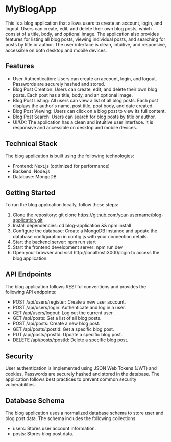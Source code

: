 # MyBlogApp

This is a blog application that allows users to create an account, login, and logout. Users can create, edit, and delete their own blog posts, which consist of a title, body, and optional image. The application also provides features for listing all blog posts, viewing individual posts, and searching for posts by title or author. The user interface is clean, intuitive, and responsive, accessible on both desktop and mobile devices.

## Features
- User Authentication: Users can create an account, login, and logout. Passwords are securely hashed and stored.
- Blog Post Creation: Users can create, edit, and delete their own blog posts. Each post has a title, body, and an optional image.
- Blog Post Listing: All users can view a list of all blog posts. Each post displays the author's name, post title, post body, and date created.
- Blog Post Viewing: Users can click on a blog post to view its full content.
- Blog Post Search: Users can search for blog posts by title or author.
- UI/UX: The application has a clean and intuitive user interface. It is responsive and accessible on desktop and mobile devices.

## Technical Stack
The blog application is built using the following technologies:

- Frontend: Next.js (optimized for performance)
- Backend: Node.js
- Database: MongoDB

## Getting Started
To run the blog application locally, follow these steps:

1. Clone the repository: git clone https://github.com/your-username/blog-application.git
2. Install dependencies: cd blog-application && npm install
3. Configure the database: Create a MongoDB instance and update the database configuration in config.js with your connection details.
4. Start the backend server: npm run start
5. Start the frontend development server: npm run dev
6. Open your browser and visit http://localhost:3000/login to access the blog application.

## API Endpoints
The blog application follows RESTful conventions and provides the following API endpoints:

- POST /api/users/register: Create a new user account.
- POST /api/users/login: Authenticate and log in a user.
- GET /api/users/logout: Log out the current user.
- GET /api/posts: Get a list of all blog posts.
- POST /api/posts: Create a new blog post.
- GET /api/posts/:postId: Get a specific blog post.
- PUT /api/posts/:postId: Update a specific blog post.
- DELETE /api/posts/:postId: Delete a specific blog post.

## Security
User authentication is implemented using JSON Web Tokens (JWT) and cookies. Passwords are securely hashed and stored in the database. The application follows best practices to prevent common security vulnerabilities.

## Database Schema
The blog application uses a normalized database schema to store user and blog post data. The schema includes the following collections:

- users: Stores user account information.
- posts: Stores blog post data.
